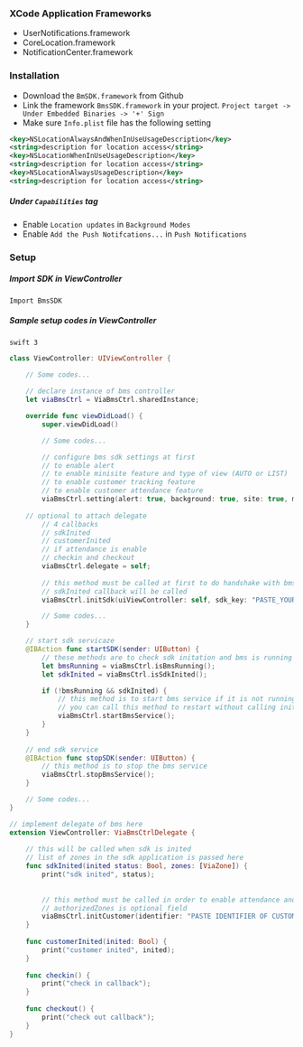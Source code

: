 ### XCode Application Frameworks
* UserNotifications.framework
* CoreLocation.framework
* NotificationCenter.framework

### Installation
* Download the `BmSDK.framework` from Github
* Link the framework `BmsSDK.framework` in your project. `Project target -> Under Embedded Binaries -> '+' Sign`
* Make sure `Info.plist` file has the following setting
```xml
<key>NSLocationAlwaysAndWhenInUseUsageDescription</key>
<string>description for location access</string>
<key>NSLocationWhenInUseUsageDescription</key>
<string>description for location access</string>
<key>NSLocationAlwaysUsageDescription</key>
<string>description for location access</string>
```
##### Under `Capabilities` tag
* Enable `Location updates` in `Background Modes`
* Enable `Add the Push Notifcations...` in `Push Notifications`

### Setup

##### Import SDK in ViewController
`Import BmsSDK`

##### Sample setup codes in ViewController

`swift 3`
```swift
class ViewController: UIViewController {

    // Some codes...
    
    // declare instance of bms controller
    let viaBmsCtrl = ViaBmsCtrl.sharedInstance;

    override func viewDidLoad() {
        super.viewDidLoad()

        // Some codes...

        // configure bms sdk settings at first
        // to enable alert
        // to enable minisite feature and type of view (AUTO or LIST)
        // to enable customer tracking feature
        // to enable customer attendance feature
        viaBmsCtrl.setting(alert: true, background: true, site: true, minisitesView: .LIST, autoSiteDuration: 0, tracking: true, enableMQTT: false, attendance: true, checkinDuration: 2, checkoutDuration: 2);
	
	// optional to attach delegate
        // 4 callbacks
        // sdkInited
        // customerInited
        // if attendance is enable
        // checkin and checkout
        viaBmsCtrl.delegate = self;
	
        // this method must be called at first to do handshake with bms
        // sdkInited callback will be called
        viaBmsCtrl.initSdk(uiViewController: self, sdk_key: "PASTE_YOUR_BMS_APP_SDK_KEY_HERE");

        // Some codes...
    }

    // start sdk servicaze
    @IBAction func startSDK(sender: UIButton) {
        // these methods are to check sdk initation and bms is running or not
        let bmsRunning = viaBmsCtrl.isBmsRunning();
        let sdkInited = viaBmsCtrl.isSdkInited();

        if (!bmsRunning && sdkInited) {
            // this method is to start bms service if it is not running
            // you can call this method to restart without calling initSdk again
            viaBmsCtrl.startBmsService();
        }
    }
    
    // end sdk service
    @IBAction func stopSDK(sender: UIButton) {
        // this method is to stop the bms service
        viaBmsCtrl.stopBmsService();
    }

    // Some codes...
}

// implement delegate of bms here
extension ViewController: ViaBmsCtrlDelegate {
    
    // this will be called when sdk is inited
    // list of zones in the sdk application is passed here
    func sdkInited(inited status: Bool, zones: [ViaZone]) {
        print("sdk inited", status);
        
        
        // this method must be called in order to enable attendance and tracking feature
        // authorizedZones is optional field
        viaBmsCtrl.initCustomer(identifier: "PASTE IDENTIFIER OF CUSTOMER HERE", email: "example@email.com", phone: "+000000000", remark: "Device info!", authorizedZones: zones);
    }
    
    func customerInited(inited: Bool) {
        print("customer inited", inited);
    }
    
    func checkin() {
        print("check in callback");
    }
    
    func checkout() {
        print("check out callback");
    }
}
```
